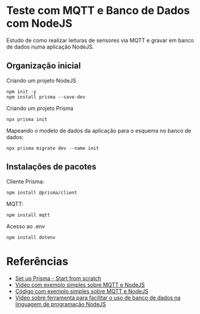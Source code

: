 # Teste com MQTT e Banco de Dados com NodeJS

Estudo de como realizar leituras de sensores via MQTT e gravar em banco de dados numa aplicação NodeJS.

## Organização inicial

Criando um projeto NodeJS

```
npm init -y
npm install prisma --save-dev
```

Criando um projeto Prisma

```
npx prisma init
```

Mapeando o modelo de dados da aplicação para o esquema no banco de dados:

```
npx prisma migrate dev --name init
```

## Instalações de pacotes

Cliente Prisma:

```
npm install @prisma/client
```

MQTT:

```
npm install mqtt
```

Acesso ao .env

```
npm install dotenv
```

# Referências

- [Set up Prisma - Start from scratch](https://www.prisma.io/docs/getting-started/setup-prisma/start-from-scratch)
- [Vídeo com exemplo simples sobre MQTT e NodeJS](https://youtu.be/yX6j9AmUVOA)
- [Código com exemplo simples sobre MQTT e NodeJS](https://replit.com/@orivaldosantana/testenodejsmqtt)
- [Vídeo sobre ferramenta para facilitar o uso de banco de dados na linguagem de programação NodeJS](https://youtu.be/bl2hDCdlhQ0)
